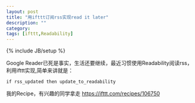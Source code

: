 ```yaml
---
layout: post
title: "用ifttt订阅rss实现read it later"
description: ""
category: 
tags: [ifttt,Readability]
---
```

{% include JB/setup %}

Google Reader已死是事实，生活还要继续，最近习惯使用Readability阅读rss，利用ifttt实现,简单来讲就是：

	if rss_updated then update_to_readability

我的Recipe，有兴趣的同学拿走
<https://ifttt.com/recipes/106750>